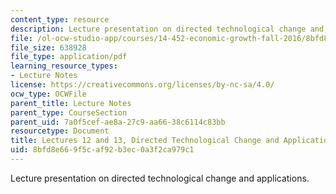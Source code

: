 ```yaml
---
content_type: resource
description: Lecture presentation on directed technological change and applications.
file: /ol-ocw-studio-app/courses/14-452-economic-growth-fall-2016/8bfd8e669f5caf92b3ec0a3f2ca979c1_MIT14_452F16_Lec12and13.pdf
file_size: 638928
file_type: application/pdf
learning_resource_types:
- Lecture Notes
license: https://creativecommons.org/licenses/by-nc-sa/4.0/
ocw_type: OCWFile
parent_title: Lecture Notes
parent_type: CourseSection
parent_uid: 7a0f5cef-ae8a-27c9-aa66-38c6114c83bb
resourcetype: Document
title: Lectures 12 and 13, Directed Technological Change and Applications
uid: 8bfd8e66-9f5c-af92-b3ec-0a3f2ca979c1
---
```

Lecture presentation on directed technological change and applications.